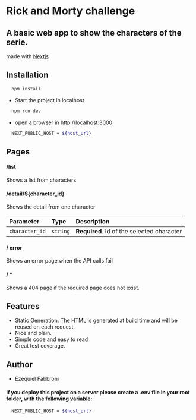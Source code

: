 
# Rick and Morty challenge

## A basic web app to show the characters of the serie.

 made with [Nextjs](https://nextjs.org/)

## Installation

```bash
  npm install
```

* Start the project in localhost

```bash
  npm run dev
```

* open a browser in http://localhost:3000


 
```bash
  NEXT_PUBLIC_HOST = ${host_url}
```

## Pages

#### /list 

Shows a list from characters

#### /detail/${character_id}

Shows the detail from one character

| Parameter | Type     | Description                       |
| :-------- | :------- | :-------------------------------- |
| `character_id`      | `string` | **Required**. Id of the selected character |


#### / error

Shows an error page when the API calls fail
#### / *

Shows a 404 page if the required page does not exist.

## Features

- Static Generation: The HTML is generated at build time and will be reused on each request.
- Nice and plain.
- Simple code and easy to read
- Great test coverage.

## Author

- Ezequiel Fabbroni

#### If you deploy this project on a server please create a .env file in your root folder, with the following variable:
 
```bash
  NEXT_PUBLIC_HOST = ${host_url}
```
